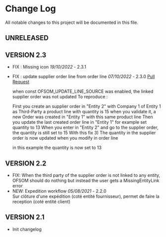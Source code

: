 # Change Log
All notable changes to this project will be documented in this file.

## UNRELEASED



## VERSION 2.3
- FIX : Missing icon  *19/10/2022* - 2.3.1
- FIX : update supplier order line from order line *07/10/2022* - 2.3.0  [Pull Request](https://github.com/ATM-Consulting/dolibarr_module_orderfromsupplierordermulticompany/pull/16)

    when const OFSOM_UPDATE_LINE_SOURCE was enabled, the linked supplier order was not updated
    To reproduce :

    First you create an supplier order in "Entity 2" with Company 1 of Entity 1 as Third-Party
    a product line with quantity is 15
    when you validate it, a new Order was created in "Entity 1" with this same product line
    Then you update the last created order line in "Entity 1"
    for example set quantity to 13
    When you enter in "Entity 2" and go to the supplier order, the quantity is still set to 15
    With this fix
    3) The quantity in the supplier order is now updated when you modify in order line

    in this example the quantity is now set to 13



## VERSION 2.2
- FIX: When the third party of the supplier order is not linked to any
  entity, OFSOM should do nothing but instead the user gets a
  MissingEntityLink error
- NEW: Expedition workflow *05/08/2021* - 2.2.0  
  Sur clôture d'une expédition (coté entité fournisseur), permet de faire la reception (coté entité client)

## VERSION 2.1

- Init changelog

